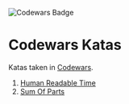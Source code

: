 ![Codewars Badge](https://www.codewars.com/users/mtzfactory/badges/large)

# Codewars Katas

Katas taken in [Codewars][codewars].

1. [Human Readable Time](./src/human-readable-time/README.md)
2. [Sum Of Parts](./src/sum-of-parts/README.md)

[codewars]: https://www.codewars.com
